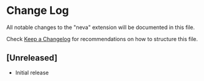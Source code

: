 # Change Log

All notable changes to the "neva" extension will be documented in this file.

Check [Keep a Changelog](http://keepachangelog.com/) for recommendations on how to structure this file.

## [Unreleased]

- Initial release